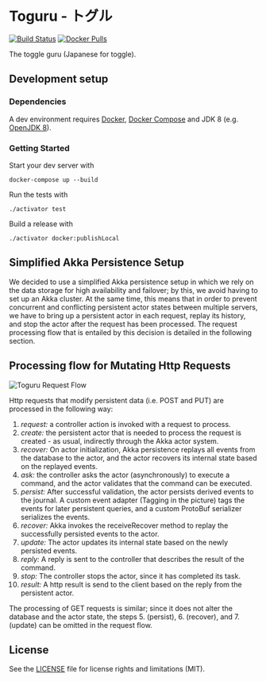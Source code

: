 # Toguru - トグル

[![Build Status](https://travis-ci.org/AutoScout24/toguru.svg?branch=master)](https://travis-ci.org/AutoScout24/toguru)
[![Docker Pulls](https://img.shields.io/docker/pulls/as24/toguru.svg)](https://hub.docker.com/r/as24/toguru/)

The toggle guru (Japanese for toggle).


## Development setup

### Dependencies

A dev environment requires [Docker](https://www.docker.com/), [Docker Compose](https://docs.docker.com/compose/) and JDK 8 (e.g. [OpenJDK 8](http://openjdk.java.net/install/)).

### Getting Started

Start your dev server with

```
docker-compose up --build
```

Run the tests with

```
./activator test
```

Build a release with

```
./activator docker:publishLocal
```

## Simplified Akka Persistence Setup

We decided to use a simplified Akka persistence setup in which we rely on the
data storage for high availability and failover; by this, we avoid having to set
up an Akka cluster. At the same time, this means that in order to prevent
concurrent and conflicting persistent actor states between multiple servers, we
have to bring up a persistent actor in each request, replay its history, and
stop the actor after the request has been processed. The request processing flow
that is entailed by this decision is detailed in the following section.

## Processing flow for Mutating Http Requests

![Toguru Request Flow](https://cloud.githubusercontent.com/assets/6724788/18165628/99d02770-7046-11e6-854f-57fef3071016.png)

Http requests that modify persistent data (i.e. POST and PUT) are processed in
the following way:

1. *request:* a controller action is invoked with a request to process.
2. *create:* the persistent actor that is needed to process the request is
created - as usual, indirectly through the Akka actor system.
3. *recover:* On actor initialization, Akka persistence replays all events from
the database to the actor, and the actor recovers its internal state based on
the replayed events.
4. *ask:* the controller asks the actor (asynchronously) to execute a command,
and the actor validates that the command can be executed.
5. *persist:* After successful validation, the actor persists derived events to
the journal. A custom event adapter (Tagging in the picture) tags the events for
later persistent queries, and a custom ProtoBuf serializer serializes the events.
6. *recover:* Akka invokes the receiveRecover method to replay the successfully
persisted events to the actor.
7. *update:* The actor updates its internal state based on the newly persisted
events.
8. *reply:* A reply is sent to the controller that describes the result of the
command.
9. *stop:* The controller stops the actor, since it has completed its task.
10. *result:* A http result is send to the client based on the reply from the
persistent actor.

The processing of GET requests is similar; since it does not alter the database
and the actor state, the steps 5. (persist), 6. (recover), and 7. (update) can 
be omitted in the request flow.

## License

See the [LICENSE](LICENSE.md) file for license rights and limitations (MIT).
